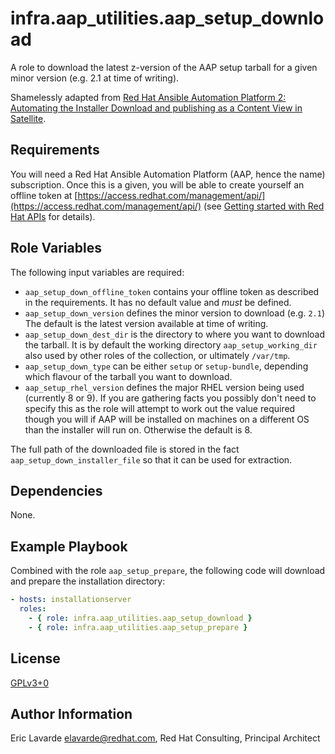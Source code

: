 ---
---

# infra.aap_utilities.aap\_setup\_download

A role to download the latest z-version of the AAP setup tarball for a given minor version (e.g. 2.1 at time of writing).

Shamelessly adapted from [Red Hat Ansible Automation Platform 2: Automating the Installer Download and publishing as a Content View in Satellite](https://www.redhat.com/en/blog/automating-installation-ansible-automation-platform-ansible-and-satellite).

## Requirements

You will need a Red Hat Ansible Automation Platform (AAP, hence the name) subscription.
Once this is a given, you will be able to create yourself an offline token at [https://access.redhat.com/management/api/](https://access.redhat.com/management/api/) (see [Getting started with Red Hat APIs](https://access.redhat.com/articles/3626371) for details).

## Role Variables

The following input variables are required:

* `aap_setup_down_offline_token` contains your offline token as described in the requirements.
It has no default value and _must_ be defined.
* `aap_setup_down_version` defines the minor version to download (e.g. `2.1`)
The default is the latest version available at time of writing.
* `aap_setup_down_dest_dir` is the directory to where you want to download the tarball.
It is by default the working directory `aap_setup_working_dir` also used by other roles of the collection, or ultimately `/var/tmp`.
* `aap_setup_down_type` can be either `setup` or `setup-bundle`, depending which flavour of the tarball you want to download.
* `aap_setup_rhel_version` defines the major RHEL version being used (currently 8 or 9). If you are gathering facts you possibly don't need to specify this as the role will attempt to work out the value required though you will if AAP will be installed on machines on a different OS than the installer will run on. Otherwise the default is 8.

The full path of the downloaded file is stored in the fact `aap_setup_down_installer_file` so that it can be used for extraction.

## Dependencies

None.

## Example Playbook

Combined with the role `aap_setup_prepare`, the following code will download and prepare the installation directory:

```yaml
- hosts: installationserver
  roles:
    - { role: infra.aap_utilities.aap_setup_download }
    - { role: infra.aap_utilities.aap_setup_prepare }
```

## License

[GPLv3+0](https://github.com/redhat-cop/aap_utilities#licensing)

## Author Information

Eric Lavarde <elavarde@redhat.com>, Red Hat Consulting, Principal Architect
